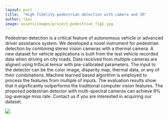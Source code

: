 ```yaml
---
layout: post
title:  "High fidelity pedestrian detection with camera and IR"
author: lbai
image: assets/images/project_pedestrian_fig1.jpg
---
```

Pedestrian detection is a critical feature of autonomous vehicle or advanced driver assistance system. We developed a novel instrument for pedestrian detection by combining stereo vision cameras with a thermal camera. A new dataset for vehicle applications is built from the test vehicle recorded data when driving on city roads. Data received from multiple cameras are aligned using trifocal tensor with pre-calibrated parameters. The input to the detector can be the color image, disparity map, thermal data, or any of their combinations. Machine learned based algorithm is employed to process the features from multiple of inputs. The evaluation results show that it significantly outperforms the traditional computer vision features. The proposed pedestrian detector with multi-spectral cameras can achieve 9% log-average miss rate. Contact us if you are interested in acquiring our dataset. 

![]({{site.baseurl}}/assets/images/project_pedestrian_fig2.jpg)

